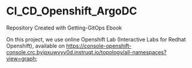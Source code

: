 # CI_CD_Openshift_ArgoDC
Repository Created with Getting-GitOps Ebook

On this project, we use online Openshift Lab (Interactive Labs for Redhat Openshift), available on https://console-openshift-console.crc.byipxuwvyv0d.instruqt.io/topology/all-namespaces?view=graph;

